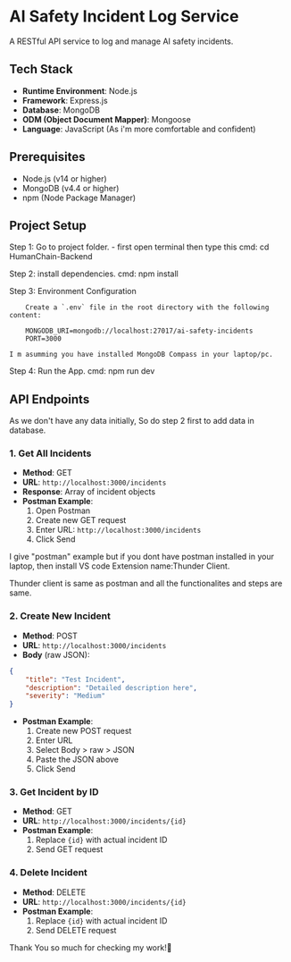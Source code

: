 # AI Safety Incident Log Service

A RESTful API service to log and manage AI safety incidents.

## Tech Stack

- **Runtime Environment**: Node.js
- **Framework**: Express.js
- **Database**: MongoDB
- **ODM (Object Document Mapper)**: Mongoose
- **Language**: JavaScript (As i'm more comfortable and confident)


## Prerequisites

- Node.js (v14 or higher)
- MongoDB (v4.4 or higher)
- npm (Node Package Manager)

## Project Setup

Step 1: Go to project folder. 
        - first open terminal then type this cmd: cd HumanChain-Backend

Step 2: install dependencies. cmd: npm install

Step 3: Environment Configuration

        Create a `.env` file in the root directory with the following content:

        MONGODB_URI=mongodb://localhost:27017/ai-safety-incidents
        PORT=3000

    I m asumming you have installed MongoDB Compass in your laptop/pc.

Step 4: Run the App. cmd: npm run dev


## API Endpoints

As we don't have any data initially, So do step 2 first to add data in database.

### 1. Get All Incidents
- **Method**: GET
- **URL**: `http://localhost:3000/incidents`
- **Response**: Array of incident objects
- **Postman Example**:
  1. Open Postman
  2. Create new GET request
  3. Enter URL: `http://localhost:3000/incidents`
  4. Click Send

I give "postman" example but if you dont have postman installed in your laptop, then install VS code Extension name:Thunder Client.

Thunder client is same as postman and all the functionalites and steps are same.

### 2. Create New Incident
- **Method**: POST  
- **URL**: `http://localhost:3000/incidents`
- **Body** (raw JSON):
```json
{
    "title": "Test Incident",
    "description": "Detailed description here",
    "severity": "Medium"
}
```
- **Postman Example**:
  1. Create new POST request
  2. Enter URL
  3. Select Body > raw > JSON
  4. Paste the JSON above
  5. Click Send


### 3. Get Incident by ID
- **Method**: GET
- **URL**: `http://localhost:3000/incidents/{id}`
- **Postman Example**:
  1. Replace `{id}` with actual incident ID
  2. Send GET request

### 4. Delete Incident
- **Method**: DELETE
- **URL**: `http://localhost:3000/incidents/{id}`
- **Postman Example**:
  1. Replace `{id}` with actual incident ID
  2. Send DELETE request


Thank You so much for checking my work!🤗
